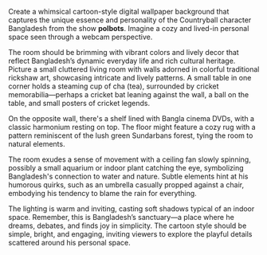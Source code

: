 Create a whimsical cartoon-style digital wallpaper background that captures the unique essence and personality of the Countryball character Bangladesh from the show **polbots**. Imagine a cozy and lived-in personal space seen through a webcam perspective. 

The room should be brimming with vibrant colors and lively decor that reflect Bangladesh’s dynamic everyday life and rich cultural heritage. Picture a small cluttered living room with walls adorned in colorful traditional rickshaw art, showcasing intricate and lively patterns. A small table in one corner holds a steaming cup of cha (tea), surrounded by cricket memorabilia—perhaps a cricket bat leaning against the wall, a ball on the table, and small posters of cricket legends.

On the opposite wall, there's a shelf lined with Bangla cinema DVDs, with a classic harmonium resting on top. The floor might feature a cozy rug with a pattern reminiscent of the lush green Sundarbans forest, tying the room to natural elements.

The room exudes a sense of movement with a ceiling fan slowly spinning, possibly a small aquarium or indoor plant catching the eye, symbolizing Bangladesh's connection to water and nature. Subtle elements hint at his humorous quirks, such as an umbrella casually propped against a chair, embodying his tendency to blame the rain for everything. 

The lighting is warm and inviting, casting soft shadows typical of an indoor space. Remember, this is Bangladesh’s sanctuary—a place where he dreams, debates, and finds joy in simplicity. The cartoon style should be simple, bright, and engaging, inviting viewers to explore the playful details scattered around his personal space.